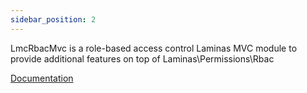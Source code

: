 ```yaml
---
sidebar_position: 2
---
```

LmcRbacMvc is a role-based access control Laminas MVC module to provide additional features on top of Laminas\Permissions\Rbac

[Documentation](https://lm-commons.github.io/lmcrbacmvc)